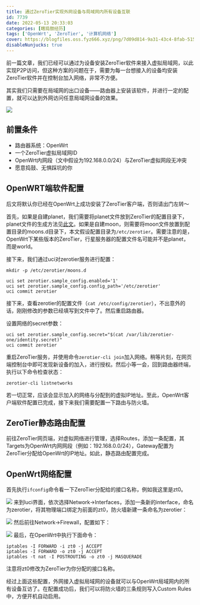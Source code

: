```yaml
---
title: 通过ZeroTier实现外网设备与局域网内所有设备互联
id: 7739
date: 2022-05-13 20:33:03
categories: [瞎捣鼓经历]
tags: ['OpenWrt', 'ZeroTier', '计算机网络']
cover: https://blogfiles.oss.fyz666.xyz/png/7d09d814-9a31-43c4-8fab-51528c872dc0.png
disableNunjucks: true
---
```


前一篇文章，我们已经可以通过为设备安装ZeroTier软件来接入虚拟局域网，以此实现P2P访问，但这种方案的问题在于，需要为每一台想接入的设备均安装ZeroTier软件并在控制台加入网络，非常不方便。

其实我们只需要在局域网的出口设备——路由器上安装该软件，并进行一定的配置，就可以达到外网访问任意局域网设备的效果。

![](https://blogfiles.oss.fyz666.xyz/png/7d09d814-9a31-43c4-8fab-51528c872dc0.png)
## 前置条件


- 路由器系统：OpenWrt
- 一个ZeroTier虚拟局域网ID
- OpenWrt内网段（文中假设为192.168.0.0/24）与ZeroTier虚拟网段无冲突
- 愿意捣鼓、无惧踩坑的你

## OpenWRT端软件配置


后文将默认你已经在OpenWrt上成功安装了ZeroTier客户端，否则请出门左转～


首先，如果是自建planet，我们需要将planet文件放到ZeroTier的配置目录下，planet文件的生成方法见[此文](/blog/7728/)。如果是自建moon，则需要将moon文件放置到配置目录的moons.d目录下，本文假设配置目录为`/etc/zerotier`。需要注意的是，OpenWrt下某些版本的ZeroTier，行星服务器的配置文件名可能并不是planet，而是world。


接下来，我们通过uci对zerotier服务进行配置：

```shell
mkdir -p /etc/zerotier/moons.d

uci set zerotier.sample_config.enabled='1'
uci set zerotier.sample_config.config_path='/etc/zerotier'
uci commit zerotier
```

接下来，查看zerotier的配置文件（`cat /etc/config/zerotier`），不出意外的话，刚刚修改的参数已经填写到文件中了。然后重启路由器。


设置网络的secret参数：

```shell
uci set zerotier.sample_config.secret="$(cat /var/lib/zerotier-one/identity.secret)"
uci commit zerotier
```

重启ZeroTier服务，并使用命令`zerotier-cli join`加入网络。稍等片刻，在网页端控制台中即可发现新设备的加入，进行授权。然后小等一会，回到路由器终端，执行以下命令检查状态：

```shell
zerotier-cli listnetworks
```

若一切正常，应该会显示加入的网络与分配到的虚拟IP地址。至此，OpenWrt客户端软件配置已完成，接下来我们需要配置一下路由与防火墙。


## ZeroTier静态路由配置


前往ZeroTier网页端，对虚拟网络进行管理，选择Routes，添加一条配置，其Targets为OpenWrt内网网段（例如：192.168.0.0/24），Gateway配置为ZeroTier分配给OpenWrt的IP地址。如此，静态路由配置完成。


## OpenWrt网络配置


首先执行`ifconfig`命令看一下ZeroTier分配给的接口名称，例如我这里是zt0。

![](https://blogfiles.oss.fyz666.xyz/png/813e833c-acdf-4f7a-9103-5c703b677ffb.png)
来到luci界面，依次选择Network->Interfaces，添加一条新的interface，命名为zerotier，将其物理端口绑定为前面的zt0，防火墙新建一条命名为zerotier：

![](https://blogfiles.oss.fyz666.xyz/png/b27fdadf-722e-43bb-ae97-b1791d3df92f.png)
然后前往Network->Firewall，配置如下：

![](https://blogfiles.oss.fyz666.xyz/png/68fa929e-c387-4053-9083-89df0338f673.png)
最后，在OpenWrt中执行下面命令：

```shell
iptables -I FORWARD -i zt0 -j ACCEPT
iptables -I FORWARD -o zt0 -j ACCEPT
iptables -t nat -I POSTROUTING -o zt0 -j MASQUERADE
```

注意将zt0修改为ZeroTier为你分配的接口名称。


经过上面这些配置，外网接入虚拟局域网的设备就可以与OpenWrt局域网内的所有设备互访了。在配置成功后，我们可以将防火墙的三条规则写入Custom Rules中，方便开机自动启用。
